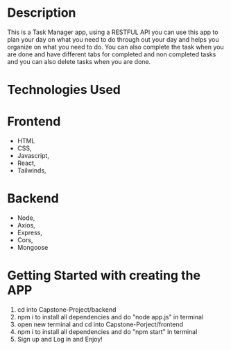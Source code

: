 # Description 
This is a Task Manager app, using a RESTFUL API you can use this app to plan your day on what you need to do through out your day and helps you organize on what you need to do. You can also complete the task when you are done and have different tabs for completed and non completed tasks and you can also delete tasks when you are done.



# Technologies Used
 # Frontend
 * HTML 
 * CSS,
 * Javascript,
 * React,
 * Tailwinds,
 # Backend
 * Node,
 * Axios,
 * Express,
 * Cors,
 * Mongoose




 # Getting Started with creating the APP
1. cd into Capstone-Project/backend
2. npm i to install all dependencies and do "node app.js" in terminal
3. open new terminal and cd into Capstone-Porject/frontend
4. npm i to install all dependencies and do "npm start" in terminal
5. Sign up and Log in and Enjoy! 
